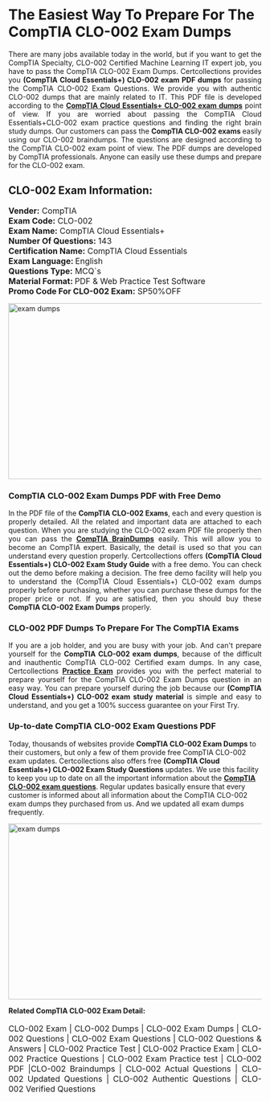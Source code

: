<h1>The Easiest Way To Prepare For The CompTIA CLO-002 Exam Dumps</h1> <p style="text-align:justify">There are many jobs available today in the world, but if you want to get the CompTIA Specialty, CLO-002 Certified Machine Learning IT expert job, you have to pass the CompTIA CLO-002 Exam Dumps. Certcollections provides you <strong>(CompTIA Cloud Essentials+) CLO-002 exam PDF dumps</strong> for passing the CompTIA CLO-002 Exam Questions. We provide you with authentic CLO-002 dumps that are mainly related to IT. This PDF file is developed according to the <a href="https://www.certsofficial.com/comptia/clo-002-questions"><strong>CompTIA Cloud Essentials+ CLO-002 exam dumps</strong></a> point of view. If you are worried about passing the CompTIA Cloud Essentials+CLO-002 exam practice questions and finding the right brain study dumps. Our customers can pass the <strong>CompTIA CLO-002 exams </strong>easily using our CLO-002 braindumps. The questions are designed according to the CompTIA CLO-002 exam point of view. The PDF dumps are developed by CompTIA professionals. Anyone can easily use these dumps and prepare for the CLO-002 exam.</p> <h2><strong>CLO-002 Exam Information:</strong></h2> <p><span style="font-size:16px"><strong>Vender:</strong> CompTIA<br /> <strong>Exam Code:</strong> CLO-002<br /> <strong>Exam Name:</strong> CompTIA Cloud Essentials+<br /> <strong>Number Of Questions:</strong> 143<br /> <strong>Certification Name:</strong> CompTIA Cloud Essentials<br /> <strong>Exam Language: </strong>English<br /> <strong>Questions Type:</strong> MCQ`s<br /> <strong>Material Format: </strong>PDF & Web Practice Test Software<br /> <strong>Promo Code For CLO-002 Exam:</strong> SP50%OFF</span></p> <p><a href="https://www.certsofficial.com/comptia/clo-002-questions" rel="no-follow"><img alt="exam dumps" src="https://www.certcollections.com/uploads/content/certsofficial.jpg" style="height:350px; width:750px" /></a></p> <h3><strong>CompTIA CLO-002 Exam Dumps PDF with Free Demo</strong></h3> <p style="text-align:justify">In the PDF file of the <strong>CompTIA CLO-002 Exams</strong>, each and every question is properly detailed. All the related and important data are attached to each question. When you are studying the CLO-002 exam PDF file properly then you can pass the <a href="https://www.certsofficial.com/comptia-dumps"><strong>CompTIA BrainDumps</strong></a> easily. This will allow you to become an CompTIA expert. Basically, the detail is used so that you can understand every question properly. Certcollections offers <strong>(CompTIA Cloud Essentials+) CLO-002 Exam Study Guide</strong> with a free demo. You can check out the demo before making a decision. The free demo facility will help you to understand the (CompTIA Cloud Essentials+) CLO-002 exam dumps properly before purchasing, whether you can purchase these dumps for the proper price or not. If you are satisfied, then you should buy these <strong>CompTIA CLO-002 Exam Dumps</strong> properly.</p> <h3><strong>CLO-002 PDF Dumps To Prepare For The CompTIA Exams</strong></h3> <p style="text-align:justify">If you are a job holder, and you are busy with your job. And can't prepare yourself for the <strong>CompTIA CLO-002 exam dumps</strong>, because of the difficult and inauthentic CompTIA CLO-002 Certified exam dumps. In any case, Certcollections <strong><a href="https://www.certsofficial.com/">Practice Exam</a></strong> provides you with the perfect material to prepare yourself for the CompTIA CLO-002 Exam Dumps question in an easy way. You can prepare yourself during the job because our <strong>(CompTIA Cloud Essentials+) CLO-002 exam study material</strong> is simple and easy to understand, and you get a 100% success guarantee on your First Try.</p> <h3><strong>Up-to-date CompTIA CLO-002 Exam Questions PDF</strong></h3> <p>Today, thousands of websites provide <strong>CompTIA CLO-002 Exam Dumps</strong> to their customers, but only a few of them provide free CompTIA CLO-002 exam updates. Certcollections also offers free <strong>(CompTIA Cloud Essentials+) CLO-002 Exam Study Questions</strong> updates. We use this facility to keep you up to date on all the important information about the <a href="https://www.certsofficial.com/comptia/clo-002-questions"><strong>CompTIA CLO-002 exam questions</strong></a>. Regular updates basically ensure that every customer is informed about all information about the CompTIA CLO-002 exam dumps they purchased from us. And we updated all exam dumps frequently.</p> <p><a href="https://www.certsofficial.com/comptia/clo-002-questions"><img alt="exam dumps " src="https://www.certcollections.com/uploads/content/certsofficial2.jpg" style="height:350px; width:750px" /></a></p> <p style="text-align:justify"><span style="font-size:14px"><strong>Related CompTIA CLO-002 Exam Detail:</strong></span><br /> <br /> <span style="font-size:16px">CLO-002 Exam | CLO-002 Dumps | CLO-002 Exam Dumps | CLO-002 Questions | CLO-002 Exam Questions | CLO-002 Questions & Answers | CLO-002 Practice Test | CLO-002 Practice Exam | CLO-002 Practice Questions | CLO-002 Exam Practice test | CLO-002 PDF |CLO-002 Braindumps | CLO-002 Actual Questions | CLO-002 Updated Questions | CLO-002 Authentic Questions | CLO-002 Verified Questions</span></p>
